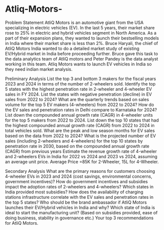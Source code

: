 # Atliq-Motors-
Problem Statement
AtliQ Motors is an automotive giant from the USA specializing in electric vehicles (EV). In the last 5 years, their market share rose to 25% in electric and hybrid vehicles segment in North America. As a part of their expansion plans, they wanted to launch their bestselling models in India where their market share is less than 2%. Bruce Haryali, the chief of AtliQ Motors India wanted to do a detailed market study of existing EV/Hybrid market in India before proceeding further. Bruce gave this task to the data analytics team of AtliQ motors and Peter Pandey is the data analyst working in this team.
Atliq Motors wants to launch EV vehicles  in India  so they need indian market analysis.


Preliminary Analysis
List the top 3 and bottom 3 makers for the fiscal years 2023 and 2024 in terms of the number of 2-wheelers sold.
Identify the top 5 states with the highest penetration rate in 2-wheeler and 4-wheeler EV sales in FY 2024.
List the states with negative penetration (decline) in EV sales from 2022 to 2024?
What are the quarterly trends based on sales volume for the top 5 EV makers (4-wheelers) from 2022 to 2024?
How do the EV sales and penetration rates in Delhi compare to Karnataka for 2024?
List down the compounded annual growth rate (CAGR) in 4-wheeler units for the top 5 makers from 2022 to 2024.
List down the top 10 states that had the highest compounded annual growth rate (CAGR) from 2022 to 2024 in total vehicles sold.
What are the peak and low season months for EV sales based on the data from 2022 to 2024?
What is the projected number of EV sales (including 2-wheelers and 4-wheelers) for the top 10 states by penetration rate in 2030, based on the compounded annual growth rate (CAGR) from previous years
Estimate the revenue growth rate of 4-wheeler and 2-wheelers EVs in India for 2022 vs 2024 and 2023 vs 2024, assuming an average unit price. Average Price =85K for 2-Wheeler, 15L for 4-Wheeler.

Secondary Analysis
What are the primary reasons for customers choosing 4-wheeler EVs in 2023 and 2024 (cost savings, environmental concerns, government incentives)?
How do government incentives and subsidies impact the adoption rates of 2-wheelers and 4-wheelers? Which states in India provided most subsidies?
How does the availability of charging stations infrastructure correlate with the EV sales and penetration rates in the top 5 states?
Who should be the brand ambassador if AtliQ Motors launches their EV/Hybrid vehicles in India and why?
Which state of India is ideal to start the manufacturing unit? (Based on subsidies provided, ease of doing business, stability in governance etc.)
Your top 3 recommendations for AtliQ Motors.
